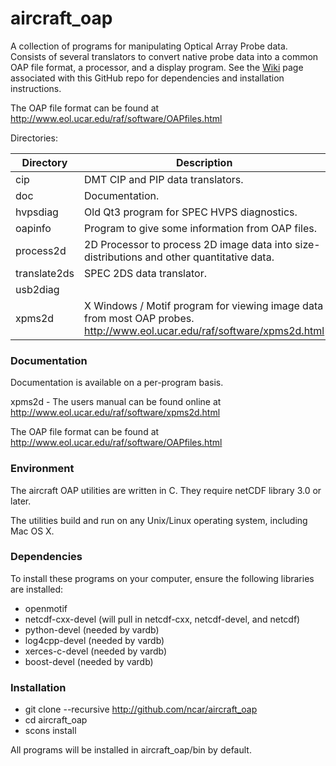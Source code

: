 # aircraft_oap
A collection of programs for manipulating Optical Array Probe data.  Consists of several translators to convert native probe data into a common OAP file format, a processor, and a display program. See the [Wiki](https://github.com/NCAR/aircraft_oap/wiki) page associated with this GitHub repo for dependencies and installation instructions.

The OAP file format can be found at http://www.eol.ucar.edu/raf/software/OAPfiles.html

Directories:

| Directory | Description |
| ----------- | ----------------------------------------------------------------------------------------- |
| cip | DMT CIP and PIP data translators. |
| doc | Documentation. |
| hvpsdiag | Old Qt3 program for SPEC HVPS diagnostics. |
| oapinfo | Program to give some information from OAP files. |
| process2d | 2D Processor to process 2D image data into size-distributions and other quantitative data. |
| translate2ds | SPEC 2DS data translator. |
| usb2diag | |
| xpms2d | X Windows / Motif program for viewing image data from most OAP probes. http://www.eol.ucar.edu/raf/software/xpms2d.html |

### Documentation ###

Documentation is available on a per-program basis.

xpms2d - The users manual can be found online at 
http://www.eol.ucar.edu/raf/software/xpms2d.html

The OAP file format can be found at http://www.eol.ucar.edu/raf/software/OAPfiles.html

### Environment ###
The aircraft OAP utilities are written in C. They require netCDF library 3.0 or later.

The utilities build and run on any Unix/Linux operating system, including Mac OS X.

### Dependencies ###

To install these programs on your computer, ensure the following libraries are installed:

 * openmotif
 * netcdf-cxx-devel (will pull in netcdf-cxx, netcdf-devel, and netcdf)
 * python-devel (needed by vardb)
 * log4cpp-devel (needed by vardb)
 * xerces-c-devel (needed by vardb)
 * boost-devel (needed by vardb)

### Installation ###

 * git clone --recursive http://github.com/ncar/aircraft_oap
 * cd aircraft_oap
 * scons install

All programs will be installed in aircraft_oap/bin by default.
